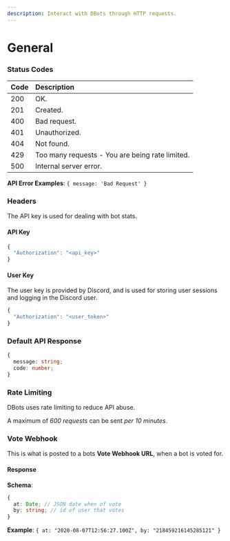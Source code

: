 ```yaml
---
description: Interact with DBots through HTTP requests.
---
```


# General

### Status Codes

| Code | Description |
| :--- | :--- |
| 200 | OK. |
| 201 | Created. |
| 400 | Bad request. |
| 401 | Unauthorized. |
| 404 | Not found. |
| 429 | Too many requests - You are being rate limited. |
| 500 | Internal server error. |

**API Error Examples**: `{ message: 'Bad Request' }`

### Headers

The API key is used for dealing with bot stats.

#### API Key

```javascript
{
  "Authorization": "<api_key>"
}
```

#### User Key

The user key is provided by Discord, and is used for storing user sessions and logging in the Discord user.

```javascript
{
  "Authorization": "<user_token>"
}
```

### Default API Response

```typescript
{
  message: string;
  code: number;
}
```

### Rate Limiting

DBots uses rate limiting to reduce API abuse.

A maximum of _600 requests_ can be sent _per 10 minutes_.

### Vote Webhook

This is what is posted to a bots **Vote Webhook URL**, when a bot is voted for.

#### Response

**Schema**:

```typescript
{
  at: Date; // JSON date when of vote
  by: string; // id of user that votes
}
```

**Example**: `{ at: "2020-08-07T12:56:27.100Z", by: "218459216145285121" }`

